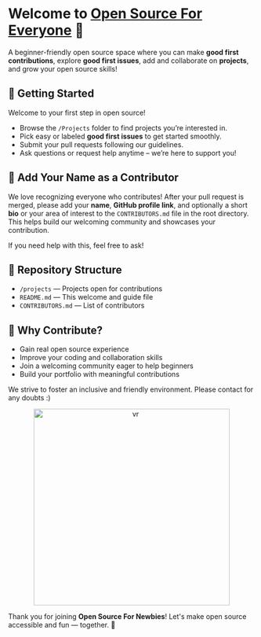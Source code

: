 # Welcome to [Open Source For Everyone](https://github.com/vijayrajeshr/open-source-for-newbies/tree/main) 🌟

A beginner-friendly open source space where you can make **good first contributions**, explore **good first issues**, add and collaborate on **projects**, and grow your open source skills!


## 🚀 Getting Started

Welcome to your first step in open source!  
- Browse the `/Projects` folder to find projects you’re interested in.  
- Pick easy or labeled **good first issues** to get started smoothly.  
- Submit your pull requests following our guidelines.  
- Ask questions or request help anytime – we’re here to support you!



## 📝 Add Your Name as a Contributor

We love recognizing everyone who contributes! After your pull request is merged, please add your **name**, **GitHub profile link**, and optionally a short **bio** or your area of interest to the `CONTRIBUTORS.md` file in the root directory. This helps build our welcoming community and showcases your contribution.

If you need help with this, feel free to ask!



## 📂 Repository Structure

- `/projects` — Projects open for contributions  
- `README.md` — This welcome and guide file  
- `CONTRIBUTORS.md` — List of contributors




## 🙌 Why Contribute?

- Gain real open source experience  
- Improve your coding and collaboration skills  
- Join a welcoming community eager to help beginners  
- Build your portfolio with meaningful contributions  




We strive to foster an inclusive and friendly environment. Please contact for any doubts  :)


<div align="center">
  <img src="https://github.com/user-attachments/assets/d02851cc-0e7f-4687-aca8-1f6cebc4a6d7" alt="vr" width="400" />
</div>



Thank you for joining **Open Source For Newbies**! Let's make open source accessible and fun — together. 🎉
